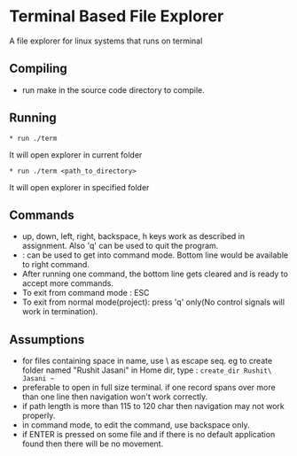 
# Terminal Based File Explorer
A file explorer for linux systems that runs on terminal

## Compiling
* run make in the source code directory to compile.

## Running
```
* run ./term
```
It will open explorer in current folder
```
* run ./term <path_to_directory>
```
It will open explorer in specified folder

## Commands
* up, down, left, right, backspace, h keys work as described in assignment. Also 'q' can be used to quit the program.
* : can be used to get into command mode. Bottom line would be available to right command.
* After running one command, the bottom line gets cleared and is ready to accept more commands.
* To exit from command mode : ESC
* To exit from normal mode(project): press 'q' only(No control signals will work in termination).

## Assumptions
* for files containing space in name, use \\ as escape seq. eg to create folder named "Rushit Jasani" in Home dir, 
type : ``` create_dir Rushit\ Jasani ~ ```
* preferable to open in full size terminal. if one record spans over more than one line then navigation won't work correctly.
* if path length is more than 115 to 120 char then navigation may not work properly.
* in command mode, to edit the command, use backspace only.
* if ENTER is pressed on some file and if there is no default application found then there will be no movement.
